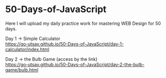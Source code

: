 # 50-Days-of-JavaScript
Here I will upload my daily practice work for mastering WEB Design for 50 days.

Day 1 -> Simple Calculator <br>
https://go-utsav.github.io/50-Days-of-JavaScript/day-1-calculator/index.html

Day 2 -> the Bulb Game (access by the link) <br>
https://go-utsav.github.io/50-Days-of-JavaScript/day-2-the-bulb-game/bulb.html


